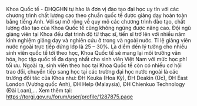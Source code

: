 Khoa Quốc tế - ĐHQGHN tự hào là đơn vị đào tạo đại học uy tín với các chương trình chất lượng cao theo chuẩn quốc tế được giảng dạy hoàn toàn bằng tiếng Anh. Với sự mở rộng về quy mô các chương trình đào tạo, chất lượng đào tạo của Khoa Quốc tế cũng không ngừng được nâng cao. Đội ngũ giảng viên tại Khoa đều đạt trình độ từ thạc sĩ, tiến sĩ trở lên với nhiều năm kinh nghiệm giảng dạy và nghiên cứu ở trong và ngoài nước. Tỉ lệ giảng viên nước ngoài trực tiếp đứng lớp là 25 – 30%. Là điểm đến lý tưởng cho nhiều sinh viên quốc tế tới theo học, Khoa Quốc tế sẽ mang lại môi trường văn hóa, học tập quốc tế đa dạng nhất cho sinh viên Việt Nam với mức học phí tối ưu.
Ngoài ra, sinh viên theo học tại Khoa Quốc tế còn có nhiều cơ hội trao đổi, chuyển tiếp sang học tại các trường đại học nước ngoài là các trường đối tác của Khoa như: ĐH Keuka (Hoa Kỳ), ĐH Deakin (Úc), ĐH East London (Vương quốc Anh), ĐH Help (Malaysia), ĐH Chienkuo Technology (Đài Loan),...
Xem thêm tại: https://torgi.gov.ru/forum/user/profile/1287875.page

